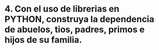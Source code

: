 # 4. Con el uso de librerias en PYTHON, construya la dependencia de abuelos, tios, padres, primos e hijos de su familia.

